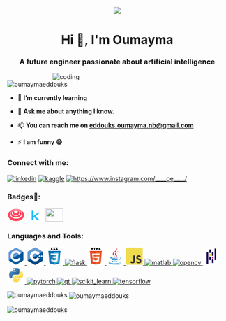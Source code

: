 <p align="center"> <img  width="1900" high="30" src="https://www.bing.com/th/id/OGC.e7c2bbb0daeedebe69ab96d8c98578d1?pid=1.7&rurl=https%3a%2f%2fmedia.giphy.com%2fmedia%2fi4jKn7itdV2Tvjzj6Y%2fgiphy.gif&ehk=J4UjybaSg6L84QzOL70oGTl9OReI4cHwtJDNPm5V8E0%3d" /> </p>
<h1 align="center">Hi 👋, I'm Oumayma</h1>
<h3 align="center">A future engineer passionate about artificial intelligence</h3>
<img align="right" alt="coding" width="400" src="https://camo.githubusercontent.com/5b164c7b384f763952295dc4eaff90234628469545b4a413f7d79600d4cb23e2/68747470733a2f2f6d656469612e74656e6f722e636f6d2f505039763756497336523441414141642f7363616c65722d6372656174652d696d706163742e676966">

<p align="left"> <img src="https://komarev.com/ghpvc/?username=oumaymaeddouks&label=Profile%20views&color=0e75b6&style=flat" alt="oumaymaeddouks" /> </p>

- 🌱 **I’m currently learning**

- 💬 **Ask me about anything I know.**

- 📫 **You can reach me on eddouks.oumayma.nb@gmail.com**

- ⚡ **I am funny 😅**

<h3 align="left">Connect with me:</h3>
<p align="left">
<a href="https://www.linkedin.com/in/oumayma-eddouks-515881169/" target="_blank"><img align="center" src="https://raw.githubusercontent.com/rahuldkjain/github-profile-readme-generator/master/src/images/icons/Social/linked-in-alt.svg" alt="linkedin" height="30" width="40" /></a>
<a href="https://www.kaggle.com/oumaymaeddouks" target="_blank"><img align="center" src="https://raw.githubusercontent.com/rahuldkjain/github-profile-readme-generator/master/src/images/icons/Social/kaggle.svg" alt="kaggle" height="30" width="40" /></a>
<a href="https://instagram.com/https://www.instagram.com/____oe____/" target="blank"><img align="center" src="https://raw.githubusercontent.com/rahuldkjain/github-profile-readme-generator/master/src/images/icons/Social/instagram.svg" alt="https://www.instagram.com/____oe____/" height="30" width="40" /></a>
</p>
<h3 align="left">Badges🥇:</h3>
<p align="left">
<img align="center" src="https://github.com/medmac01/medmac01/raw/main/Badges/download%20(1).png" height="30" width="40" />
<img align="center" src="https://github.com/medmac01/medmac01/raw/main/Badges/thumbnail.png" height="30" width="40" />
<img align="center" src="https://th.bing.com/th/id/R.4a801b9fe161e023907fc1256f42ebea?rik=iBp68K12yN2SRg&pid=ImgRaw&r=0" height="30" width="40" />

</p>

<h3 align="left">Languages and Tools:</h3>
<p align="left"> <a href="https://www.cprogramming.com/" target="_blank" rel="noreferrer"> <img src="https://raw.githubusercontent.com/devicons/devicon/master/icons/c/c-original.svg" alt="c" width="40" height="40"/> </a> <a href="https://www.w3schools.com/cpp/" target="_blank" rel="noreferrer"> <img src="https://raw.githubusercontent.com/devicons/devicon/master/icons/cplusplus/cplusplus-original.svg" alt="cplusplus" width="40" height="40"/> </a> <a href="https://www.w3schools.com/css/" target="_blank" rel="noreferrer"> <img src="https://raw.githubusercontent.com/devicons/devicon/master/icons/css3/css3-original-wordmark.svg" alt="css3" width="40" height="40"/> </a> <a href="https://flask.palletsprojects.com/" target="_blank" rel="noreferrer"> <img src="https://www.vectorlogo.zone/logos/pocoo_flask/pocoo_flask-icon.svg" alt="flask" width="40" height="40"/> </a> <a href="https://www.w3.org/html/" target="_blank" rel="noreferrer"> <img src="https://raw.githubusercontent.com/devicons/devicon/master/icons/html5/html5-original-wordmark.svg" alt="html5" width="40" height="40"/> </a> <a href="https://www.java.com" target="_blank" rel="noreferrer"> <img src="https://raw.githubusercontent.com/devicons/devicon/master/icons/java/java-original.svg" alt="java" width="40" height="40"/> </a> <a href="https://developer.mozilla.org/en-US/docs/Web/JavaScript" target="_blank" rel="noreferrer"> <img src="https://raw.githubusercontent.com/devicons/devicon/master/icons/javascript/javascript-original.svg" alt="javascript" width="40" height="40"/> </a> <a href="https://www.mathworks.com/" target="_blank" rel="noreferrer"> <img src="https://upload.wikimedia.org/wikipedia/commons/2/21/Matlab_Logo.png" alt="matlab" width="40" height="40"/> </a> <a href="https://opencv.org/" target="_blank" rel="noreferrer"> <img src="https://www.vectorlogo.zone/logos/opencv/opencv-icon.svg" alt="opencv" width="40" height="40"/> </a> <a href="https://pandas.pydata.org/" target="_blank" rel="noreferrer"> <img src="https://raw.githubusercontent.com/devicons/devicon/2ae2a900d2f041da66e950e4d48052658d850630/icons/pandas/pandas-original.svg" alt="pandas" width="40" height="40"/> </a> <a href="https://www.python.org" target="_blank" rel="noreferrer"> <img src="https://raw.githubusercontent.com/devicons/devicon/master/icons/python/python-original.svg" alt="python" width="40" height="40"/> </a> <a href="https://pytorch.org/" target="_blank" rel="noreferrer"> <img src="https://www.vectorlogo.zone/logos/pytorch/pytorch-icon.svg" alt="pytorch" width="40" height="40"/> </a> <a href="https://www.qt.io/" target="_blank" rel="noreferrer"> <img src="https://upload.wikimedia.org/wikipedia/commons/0/0b/Qt_logo_2016.svg" alt="qt" width="40" height="40"/> </a> <a href="https://scikit-learn.org/" target="_blank" rel="noreferrer"> <img src="https://upload.wikimedia.org/wikipedia/commons/0/05/Scikit_learn_logo_small.svg" alt="scikit_learn" width="40" height="40"/> </a> <a href="https://www.tensorflow.org" target="_blank" rel="noreferrer"> <img src="https://www.vectorlogo.zone/logos/tensorflow/tensorflow-icon.svg" alt="tensorflow" width="40" height="40"/> </a> </p>

<p><img align="left" src="https://github-readme-stats.vercel.app/api/top-langs?username=oumaymaeddouks&show_icons=true&locale=en&layout=compact" alt="oumaymaeddouks" /></p>

<p>&nbsp;<img align="center" src="https://github-readme-stats.vercel.app/api?username=oumaymaeddouks&show_icons=true&locale=en" alt="oumaymaeddouks" /></p>

<p><img align="center" src="https://github-readme-streak-stats.herokuapp.com/?user=oumaymaeddouks&" alt="oumaymaeddouks" /></p>
